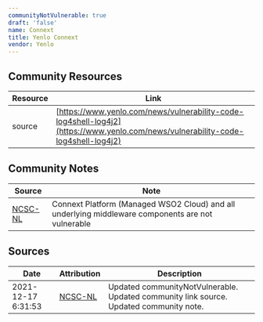 ```yaml
---
communityNotVulnerable: true
draft: 'false'
name: Connext
title: Yenlo Connext
vendor: Yenlo
---
```



## Community Resources
| Resource | Link |
| --- | --- |
| source | [https://www.yenlo.com/news/vulnerability-code-log4shell-log4j2](https://www.yenlo.com/news/vulnerability-code-log4shell-log4j2) |

## Community Notes
| Source | Note |
| --- | --- |
| [NCSC-NL](https://github.com/NCSC-NL/log4shell/blob/main/software/README.md) | Connext Platform (Managed WSO2 Cloud) and all underlying middleware components are not vulnerable |

## Sources
| Date | Attribution | Description |
| --- | --- | --- |
| 2021-12-17 6:31:53 | [NCSC-NL](https://github.com/NCSC-NL/log4shell/blob/main/software/README.md) | Updated communityNotVulnerable. Updated community link source. Updated community note.  |
